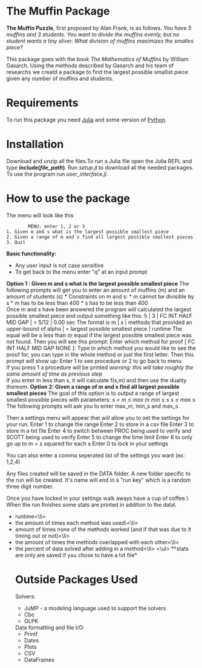 # The Muffin Package
**The Muffin Puzzle**, first proposed by Alan Frank, is as follows.
*You have 5 muffins and 3 students. You want to divide the muffins evenly, but no student wants a tiny sliver. What division of muffins maximizes the smalles piece?*

This package goes with the book *The Mathematics of Muffins* by William Gasarch. Using the methods described by Gasarch and his team of researchs we creatd a package to find the largest possible smallist piece given any number of muffins and students.  


# Requirements
To run this package you need [Julia](https://julialang.org/downloads/) and some version of [Python](https://www.python.org/downloads/).

# Installation
Download and unzip all the files.To run a Julia file open the Julia REPL and type **include(*file_path*)**. Run *setup.jl* to download all the needed packages. To use the program run *user_interface.jl*.

# How to use the package
The menu will look like this

            MENU: enter 1, 2 or 3
    1. Given m and s what is the largest possible smallest piece
    2. Given a range of m and s find all largest possible smallest pieces
    3. Quit

**Basic functionality:**

   * Any user input is not case sensitive
   * To get back to the menu enter "q" at an input prompt

**Option 1 : Given m and s what is the largest possible smallest piece**
    The following prompts will get you to enter an amount of muffins (m) and an amount of students (s)
    * Constraints on m and s: 
        * m cannot be divisible by s
        * m has to be less than 400
        * s has to be less than 400  
     Once m and s have been answered the program will calculated the largest possible smallest piece and output something like this: 
        5     |  3     |   FC  INT  HALF  MID  GAP   |  =      5/12    | 0.00 sec
      The format is 
        m     |  s     |   methods that provided an upper-bound of alpha   | = largest possible smallest piece    | runtime
      The equal will be a less than or equal if the largest possible smallest piece was not found. 
      Then you will see this prompt:
          Enter which method for proof [ FC  INT  HALF  MID  GAP  NONE ]: 
      Type in which method you would like to see the proof for, you can type in the whole method or just the first letter. 
      Then this prompt will show up:
              Enter 1 to see procedure or 2 to go back to menu          
      If you press 1 a procedure will be printed *warning: this will take roughly the same amount of time as previous step*   
      If you enter m less than s, it will calculate f(s,m) and then use the duality thereom. 
**Option 2: Given a range of m and s find all largest possible smallest pieces**
  The goal of this option is to output a range of largest smallest possible pieces with parameters:
                    *s < m $\le$ max m         min s $\le$ s $\le$ max s*    
  The following prompts will ask you to enter max_m, min_s and max_s. 
  
  Then a settings menu will appear that will allow you to set the settings for your run.
    Enter 1 to change the range
    Enter 2 to store in a csv file
    Enter 3 to store in a txt file
    Enter 4 to switch between PROC being used to verify and SCOTT being used to verify
    Enter 5 to change the time limit
    Enter 6 to only go up to m = s squared for each s
  Enter 0 to lock in your settings
  
  You can also enter a comma seperated list of the settings you want (ex: 1,2,4)
 
  Any files created will be saved in the DATA folder.
  A new folder specific to the run will be created. It's name will end in a "run key" which is a random three digit number. 
  
  Once you have locked in your settings walk aways have a cup of coffee.\\
  When the run finishes some stats are printed in addition to the data\\
  <ul>
    <li>runtime<\li>
    <li>the amount of times each method was used\<\li>
    <li>amount of times none of the methods worked (and if that was due to it timing out or not)<\li>
    <li>the amount of times the methods overlapped with each other<\li>
    <li>the percent of data solved after adding in a method<\li>
  <\ul>
 **stats are only are saved if you chose to have a txt file*
    
# Outside Packages Used
Solvers:
<ul>
  <li> JuMP - a modeling language used to support the solvers</li>
  <li>Cbc</li>
  <li>GLPK</li>
</ul>
Data formatting and file I/O: 
<ul>
  <li>Printf</li>
  <li>Dates</li> 
  <li>Plots</li>
  <li>CSV</li>
  <li>DataFrames</li>
 </ul>
